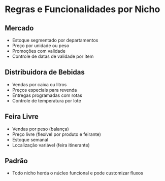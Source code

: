 # Regras e Funcionalidades por Nicho

## Mercado
- Estoque segmentado por departamentos
- Preço por unidade ou peso
- Promoções com validade
- Controle de datas de validade por item

## Distribuidora de Bebidas
- Vendas por caixa ou litros
- Preços especiais para revenda
- Entregas programadas com rotas
- Controle de temperatura por lote

## Feira Livre
- Vendas por peso (balança)
- Preço livre (flexível por produto e feirante)
- Estoque semanal
- Localização variável (feira itinerante)

## Padrão
- Todo nicho herda o núcleo funcional e pode customizar fluxos
